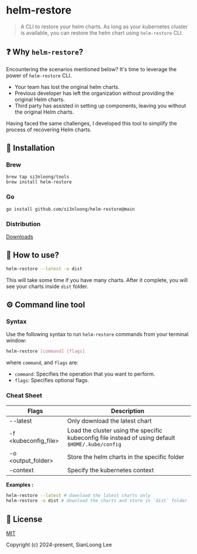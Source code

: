 # helm-restore

> A CLI to restore your helm charts. As long as your kubernetes cluster is available, you can restore the helm chart using `helm-restore` CLI.

## ❓ Why `helm-restore`?

Encountering the scenarios mentioned below? It's time to leverage the power of `helm-restore` CLI.

- Your team has lost the original helm charts.
- Previous developer has left the organization without providing the original Helm charts.
- Third party has assisted in setting up components, leaving you without the original Helm charts.

Having faced the same challenges, I developed this tool to simplify the process of recovering Helm charts.

## 🔨 Installation

### Brew

```console
brew tap si3nloong/tools
brew install helm-restore
```

### Go

```console
go install github.com/si3nloong/helm-restore@main
```

### Distribution

[Downloads](https://github.com/si3nloong/helm-restore/releases/tag/v1.0.0)

## 🥢 How to use?

```bash
helm-restore --latest -o dist
```

This will take some time if you have many charts. After it complete, you will see your charts inside `dist` folder.

## ⚙️ Command line tool

### Syntax

Use the following syntax to run `helm-restore` commands from your terminal window:

```bash
helm-restore [command] [flags]
```

where `command`, and `flags` are:

- `command`: Specifies the operation that you want to perform.
- `flags`: Specifies optional flags.

### Cheat Sheet

| Flags                | Description                                                                                       |
| -------------------- | ------------------------------------------------------------------------------------------------- |
| --latest             | Only download the latest chart                                                                    |
| -f <kubeconfig_file> | Load the cluster using the specific kubeconfig file instead of using default `$HOME/.kube/config` |
| -o <output_folder>   | Store the helm charts in the specific folder                                                      |
| -context <context>   | Specify the kubernetes context                                                                    |

**Examples :**

```bash
helm-restore --latest # download the latest charts only
helm-restore -o dist # download the charts and store in `dist` folder
```

## 📄 License

[MIT](https://github.com/si3nloong/helm-restore/blob/main/LICENSE)

Copyright (c) 2024-present, SianLoong Lee
